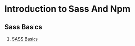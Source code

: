 # Introduction to Sass And Npm

## Sass Basics

1. [SASS Basics](https://codepen.io/wchamara/pen/bGVmQgE?editors=1100)
